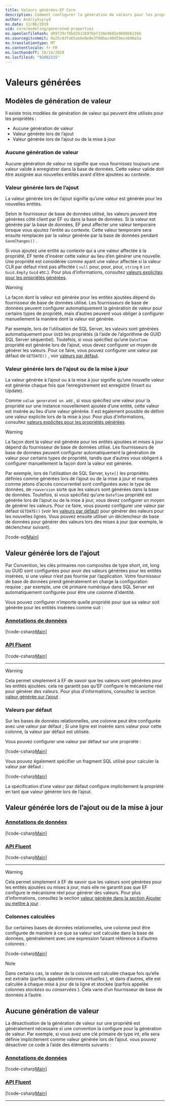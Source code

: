 ```yaml
---
title: Valeurs générées-EF Core
description: Comment configurer la génération de valeurs pour les propriétés lors de l’utilisation de Entity Framework Core
author: AndriySvyryd
ms.date: 11/06/2019
uid: core/modeling/generated-properties
ms.openlocfilehash: d89739cf8bd2612b97bbf338e9685e9888b6216b
ms.sourcegitcommit: 0a25c03fa65ae6e0e0e3f66bac48d59eceb96a5a
ms.translationtype: MT
ms.contentlocale: fr-FR
ms.lasthandoff: 10/14/2020
ms.locfileid: "92062215"
---
```

# <a name="generated-values"></a>Valeurs générées

## <a name="value-generation-patterns"></a>Modèles de génération de valeur

Il existe trois modèles de génération de valeur qui peuvent être utilisés pour les propriétés :

* Aucune génération de valeur
* Valeur générée lors de l’ajout
* Valeur générée lors de l’ajout ou de la mise à jour

### <a name="no-value-generation"></a>Aucune génération de valeur

Aucune génération de valeur ne signifie que vous fournissez toujours une valeur valide à enregistrer dans la base de données. Cette valeur valide doit être assignée aux nouvelles entités avant d’être ajoutées au contexte.

### <a name="value-generated-on-add"></a>Valeur générée lors de l’ajout

La valeur générée lors de l’ajout signifie qu’une valeur est générée pour les nouvelles entités.

Selon le fournisseur de base de données utilisé, les valeurs peuvent être générées côté client par EF ou dans la base de données. Si la valeur est générée par la base de données, EF peut affecter une valeur temporaire lorsque vous ajoutez l’entité au contexte. Cette valeur temporaire sera ensuite remplacée par la valeur générée par la base de données pendant `SaveChanges()` .

Si vous ajoutez une entité au contexte qui a une valeur affectée à la propriété, EF tente d’insérer cette valeur au lieu d’en générer une nouvelle. Une propriété est considérée comme ayant une valeur affectée si la valeur CLR par défaut n’est pas affectée ( `null` pour, pour, pour, `string` `0` `int` `Guid.Empty` `Guid` etc.). Pour plus d’informations, consultez [valeurs explicites pour les propriétés générées](xref:core/saving/explicit-values-generated-properties).

> [!WARNING]
> La façon dont la valeur est générée pour les entités ajoutées dépend du fournisseur de base de données utilisé. Les fournisseurs de base de données peuvent configurer automatiquement la génération de valeur pour certains types de propriété, mais d’autres peuvent vous obliger à configurer manuellement la manière dont la valeur est générée.
>
> Par exemple, lors de l’utilisation de SQL Server, les valeurs sont générées automatiquement pour `GUID` les propriétés (à l’aide de l’algorithme de GUID SQL Server séquentiel). Toutefois, si vous spécifiez qu’une `DateTime` propriété est générée lors de l’ajout, vous devez configurer un moyen de générer les valeurs. Pour ce faire, vous pouvez configurer une valeur par défaut de `GETDATE()` , voir [valeurs par défaut](#default-values).

### <a name="value-generated-on-add-or-update"></a>Valeur générée lors de l’ajout ou de la mise à jour

La valeur générée à l’ajout ou à la mise à jour signifie qu’une nouvelle valeur est générée chaque fois que l’enregistrement est enregistré (Insert ou Update).

Comme `value generated on add` , si vous spécifiez une valeur pour la propriété sur une instance nouvellement ajoutée d’une entité, cette valeur est insérée au lieu d’une valeur générée. Il est également possible de définir une valeur explicite lors de la mise à jour. Pour plus d’informations, consultez [valeurs explicites pour les propriétés générées](xref:core/saving/explicit-values-generated-properties).

> [!WARNING]
> La façon dont la valeur est générée pour les entités ajoutées et mises à jour dépend du fournisseur de base de données utilisé. Les fournisseurs de base de données peuvent configurer automatiquement la génération de valeur pour certains types de propriété, tandis que d’autres vous obligent à configurer manuellement la façon dont la valeur est générée.
>
> Par exemple, lors de l’utilisation de SQL Server, `byte[]` les propriétés définies comme générées lors de l’ajout ou de la mise à jour et marquées comme jetons d’accès concurrentiel sont configurées avec le type de données, de `rowversion` sorte que les valeurs sont générées dans la base de données. Toutefois, si vous spécifiez qu’une `DateTime` propriété est générée lors de l’ajout ou de la mise à jour, vous devez configurer un moyen de générer les valeurs. Pour ce faire, vous pouvez configurer une valeur par défaut `GETDATE()` (voir les [valeurs par défaut](#default-values)) pour générer des valeurs pour les nouvelles lignes. Vous pouvez ensuite utiliser un déclencheur de base de données pour générer des valeurs lors des mises à jour (par exemple, le déclencheur suivant).
>
> [!code-sql[Main](../../../samples/core/Modeling/FluentAPI/ValueGeneratedOnAddOrUpdate.sql)]

## <a name="value-generated-on-add"></a>Valeur générée lors de l’ajout

Par Convention, les clés primaires non composites de type short, int, long ou GUID sont configurées pour avoir des valeurs générées pour les entités insérées, si une valeur n’est pas fournie par l’application. Votre fournisseur de base de données prend généralement en charge la configuration requise ; par exemple, une clé primaire numérique dans SQL Server est automatiquement configurée pour être une colonne d’identité.

Vous pouvez configurer n’importe quelle propriété pour que sa valeur soit générée pour les entités insérées comme suit :

### <a name="data-annotations"></a>[Annotations de données](#tab/data-annotations)

[!code-csharp[Main](../../../samples/core/Modeling/DataAnnotations/ValueGeneratedOnAdd.cs?name=ValueGeneratedOnAdd&highlight=5)]

### <a name="fluent-api"></a>[API Fluent](#tab/fluent-api)

[!code-csharp[Main](../../../samples/core/Modeling/FluentAPI/ValueGeneratedOnAdd.cs?name=ValueGeneratedOnAdd&highlight=5)]

***

> [!WARNING]
> Cela permet simplement à EF de savoir que les valeurs sont générées pour les entités ajoutées. cela ne garantit pas qu’EF configure le mécanisme réel pour générer des valeurs. Pour plus d’informations, consultez la section [valeur générée sur l’ajout](#value-generated-on-add) .

### <a name="default-values"></a>Valeurs par défaut

Sur les bases de données relationnelles, une colonne peut être configurée avec une valeur par défaut ; Si une ligne est insérée sans valeur pour cette colonne, la valeur par défaut est utilisée.

Vous pouvez configurer une valeur par défaut sur une propriété :

[!code-csharp[Main](../../../samples/core/Modeling/FluentAPI/DefaultValue.cs?name=DefaultValue&highlight=5)]

Vous pouvez également spécifier un fragment SQL utilisé pour calculer la valeur par défaut :

[!code-csharp[Main](../../../samples/core/Modeling/FluentAPI/DefaultValueSql.cs?name=DefaultValueSql&highlight=5)]

La spécification d’une valeur par défaut configure implicitement la propriété en tant que valeur générée lors de l’ajout.

## <a name="value-generated-on-add-or-update"></a>Valeur générée lors de l’ajout ou de la mise à jour

### <a name="data-annotations"></a>[Annotations de données](#tab/data-annotations)

[!code-csharp[Main](../../../samples/core/Modeling/DataAnnotations/ValueGeneratedOnAddOrUpdate.cs?name=ValueGeneratedOnAddOrUpdate&highlight=5)]

### <a name="fluent-api"></a>[API Fluent](#tab/fluent-api)

[!code-csharp[Main](../../../samples/core/Modeling/FluentAPI/ValueGeneratedOnAddOrUpdate.cs?name=ValueGeneratedOnAddOrUpdate&highlight=5)]

***

> [!WARNING]
> Cela permet simplement à EF de savoir que les valeurs sont générées pour les entités ajoutées ou mises à jour, mais elle ne garantit pas que EF configure le mécanisme réel pour générer des valeurs. Pour plus d’informations, consultez la section [valeur générée dans la section Ajouter ou mettre à jour](#value-generated-on-add-or-update) .

### <a name="computed-columns"></a>Colonnes calculées

Sur certaines bases de données relationnelles, une colonne peut être configurée de manière à ce que sa valeur soit calculée dans la base de données, généralement avec une expression faisant référence à d’autres colonnes :

[!code-csharp[Main](../../../samples/core/Modeling/FluentAPI/ComputedColumn.cs?name=ComputedColumn&highlight=5)]

> [!NOTE]
> Dans certains cas, la valeur de la colonne est calculée chaque fois qu’elle est extraite (parfois appelée colonnes *virtuelles* ), et dans d’autres, elle est calculée à chaque mise à jour de la ligne et stockée (parfois appelée colonnes *stockées* ou *conservées* ). Cela varie d’un fournisseur de base de données à l’autre.

## <a name="no-value-generation"></a>Aucune génération de valeur

La désactivation de la génération de valeur sur une propriété est généralement nécessaire si une convention la configure pour la génération de valeur. Par exemple, si vous avez une clé primaire de type int, elle sera définie implicitement comme valeur générée lors de l’ajout. vous pouvez désactiver ce code à l’aide des éléments suivants :

### <a name="data-annotations"></a>[Annotations de données](#tab/data-annotations)

[!code-csharp[Main](../../../samples/core/Modeling/DataAnnotations/ValueGeneratedNever.cs?name=ValueGeneratedNever&highlight=3)]

### <a name="fluent-api"></a>[API Fluent](#tab/fluent-api)

[!code-csharp[Main](../../../samples/core/Modeling/FluentAPI/ValueGeneratedNever.cs?name=ValueGeneratedNever&highlight=5)]

***
